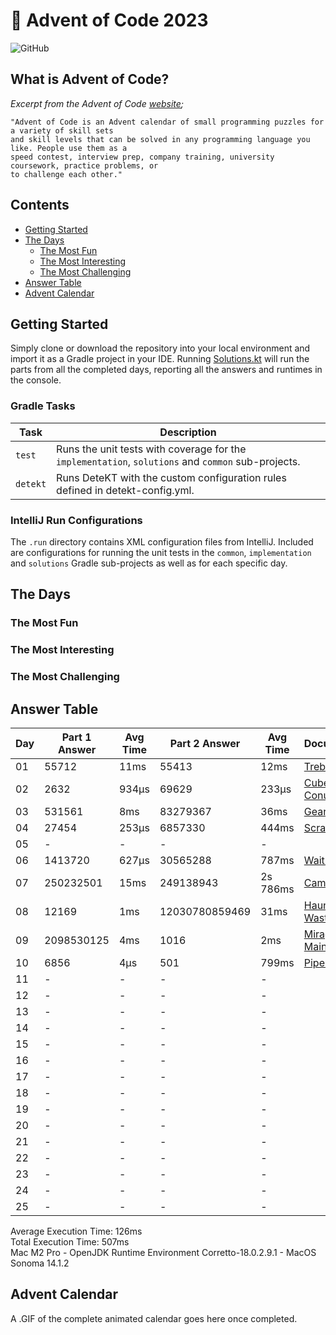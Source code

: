 # :christmas_tree: Advent of Code 2023

![GitHub](https://img.shields.io/badge/stars-20%2F50-yellow)

## What is Advent of Code?

_Excerpt from the Advent of Code [website](https://adventofcode.com/2020/about);_

    "Advent of Code is an Advent calendar of small programming puzzles for a variety of skill sets
    and skill levels that can be solved in any programming language you like. People use them as a
    speed contest, interview prep, company training, university coursework, practice problems, or
    to challenge each other."

## Contents
* [Getting Started](#getting-started)
* [The Days](#the-days)
    * [The Most Fun](#the-most-fun)
    * [The Most Interesting](#the-most-interesting)
    * [The Most Challenging](#the-most-challenging)
* [Answer Table](#answer-table)
* [Advent Calendar](#advent-calendar)

## Getting Started
Simply clone or download the repository into your local environment and import it as a Gradle project in your IDE.
Running [Solutions.kt](https://git.io/JII6v) will run the parts from all the completed days, reporting all the
answers and runtimes in the console.

### Gradle Tasks
| Task      | Description                                                                                        |
|-----------|----------------------------------------------------------------------------------------------------|
| `test`    | Runs the unit tests with coverage for the `implementation`, `solutions` and `common` sub-projects. |
| `detekt`  | Runs DeteKT with the custom configuration rules defined in detekt-config.yml.                      |

### IntelliJ Run Configurations
The `.run` directory contains XML configuration files from IntelliJ. Included are configurations for running the unit
tests in the `common`, `implementation` and `solutions` Gradle sub-projects as well as for each specific day.

## The Days

### The Most Fun
### The Most Interesting
### The Most Challenging

## Answer Table

| Day | Part 1 Answer | Avg Time | Part 2 Answer  | Avg Time | Documentation                       |
|-----|---------------|----------|----------------|----------|-------------------------------------|
| 01  | 55712         | 11ms     | 55413          | 12ms     | [Trebuchet?!](docs/DAY01.MD)        |
| 02  | 2632          | 934μs    | 69629          | 233μs    | [Cube Conundrum](docs/DAY02.MD)     |
| 03  | 531561        | 8ms      | 83279367       | 36ms     | [Gear Ratios](docs/DAY03.MD)        |
| 04  | 27454         | 253μs    | 6857330        | 444ms    | [Scratchcards](docs/DAY04.MD)       |
| 05  | -             | -        | -              | -        | [](docs/DAY05.MD)                   |
| 06  | 1413720       | 627μs    | 30565288       | 787ms    | [Wait For It](docs/DAY06.MD)        |
| 07  | 250232501     | 15ms     | 249138943      | 2s 786ms | [Camel Cards](docs/DAY07.MD)        |
| 08  | 12169         | 1ms      | 12030780859469 | 31ms     | [Haunted Wasteland](docs/DAY08.MD)  |
| 09  | 2098530125    | 4ms      | 1016           | 2ms      | [Mirage Maintenance](docs/DAY09.MD) |
| 10  | 6856          | 4μs      | 501            | 799ms    | [Pipe Maze](docs/DAY10.MD)          |
| 11  | -             | -        | -              | -        | [](docs/DAY11.MD)                   |
| 12  | -             | -        | -              | -        | [](docs/DAY12.MD)                   |
| 13  | -             | -        | -              | -        | [](docs/DAY13.MD)                   |
| 14  | -             | -        | -              | -        | [](docs/DAY14.MD)                   |
| 15  | -             | -        | -              | -        | [](docs/DAY15.MD)                   |
| 16  | -             | -        | -              | -        | [](docs/DAY16.MD)                   |
| 17  | -             | -        | -              | -        | [](docs/DAY17.MD)                   |
| 18  | -             | -        | -              | -        | [](docs/DAY18.MD)                   |
| 19  | -             | -        | -              | -        | [](docs/DAY19.MD)                   |
| 20  | -             | -        | -              | -        | [](docs/DAY20.MD)                   |
| 21  | -             | -        | -              | -        | [](docs/DAY21.MD)                   |
| 22  | -             | -        | -              | -        | [](docs/DAY22.MD)                   |
| 23  | -             | -        | -              | -        | [](docs/DAY23.MD)                   |
| 24  | -             | -        | -              | -        | [](docs/DAY24.MD)                   |
| 25  | -             | -        | -              | -        | [](docs/DAY25.MD)                   |

Average Execution Time: 126ms \
Total Execution Time: 507ms \
Mac M2 Pro - OpenJDK Runtime Environment Corretto-18.0.2.9.1 - MacOS Sonoma 14.1.2

## Advent Calendar
A .GIF of the complete animated calendar goes here once completed.